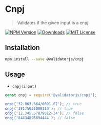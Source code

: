 # Cnpj

> Validates if the given input is a cnpj.

[![NPM Version](https://img.shields.io/npm/v/@validatorjs/cnpj.svg)](https://www.npmjs.com/package/@validatorjs/cnpj)
[![Downloads](https://img.shields.io/npm/dt/@validatorjs/cnpj.svg)](https://www.npmjs.com/package/@validatorjs/cnpj)
[![MIT License](https://img.shields.io/npm/l/@validatorjs/cnpj.svg)](../../LICENSE)

## Installation

```bash
npm install --save @validatorjs/cnpj
```

## Usage

- `cnpj(input)`

```js
const cnpj = require('@validatorjs/cnpj');

cnpj('32.063.364/0001-07'); // true
cnpj('38175021000110'); // true
cnpj('12.345.678/9012-34'); // false
cnpj('84434895894444'); // false
```
